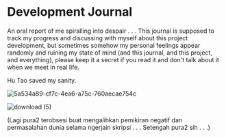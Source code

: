 # Development Journal

An oral report of me spiralling into despair . . .
This journal is supposed to track my progress and discussing with myself about this project development, but sometimes somehow my personal feelings appear randomly and ruining my state of mind (and this journal, and this project, and everything), please keep it a secret if you read it and don't talk about it when we meet in real life.

Hu Tao saved my sanity.

![5a534a89-cf7c-4ea6-a75c-760aecae754c](https://github.com/hdiopalma/jte-lab-timetabling/assets/28534765/ebd4e77a-d00e-449a-87c4-fdfbedcdfd09)

![download (5)](https://github.com/hdiopalma/jte-lab-timetabling/assets/28534765/e14ec324-5367-4511-b7a5-4b1ede4f589b)

(Lagi pura2 terobsesi buat mengalihkan pemikiran negatif dan permasalahan dunia selama ngerjain skripsi . . .
Setengah pura2 sih . . .)
